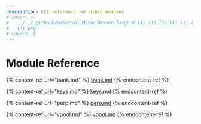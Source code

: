 ```yaml
---
description: CLI reference for nibid modules
# cover: >-
#   ../../.gitbook/assets/Gitbook Banner large 6 (1) (1) (1) (1) (1) (1) (1)
#   (7).png
# coverY: 0
---
```


# Module Reference

{% content-ref url="bank.md" %}
[bank.md](bank.md)
{% endcontent-ref %}

{% content-ref url="keys.md" %}
[keys.md](keys.md)
{% endcontent-ref %}

{% content-ref url="perp.md" %}
[perp.md](perp.md)
{% endcontent-ref %}

{% content-ref url="vpool.md" %}
[vpool.md](vpool.md)
{% endcontent-ref %}

<!--
{% content-ref url="debug.md" %}
[debug.md](debug.md)
{% endcontent-ref %}
-->

<!-- 
{% content-ref url="distribution.md" %}
[distribution.md](distribution.md)
{% endcontent-ref %}
-->

<!-- 
{% content-ref url="gov.md" %}
[gov.md](gov.md)
{% endcontent-ref %}
-->

<!-- 
{% content-ref url="params.md" %}
[params.md](params.md)
{% endcontent-ref %}
-->

<!--
>{% content-ref url="slashing.md" %}
[slashing.md](slashing.md)
{% endcontent-ref %}
-->

<!--
{% content-ref url="staking.md" %}
[staking.md](staking.md)
{% endcontent-ref %}
-->

<!--
>{% content-ref url="status.md" %}
[status.md](status.md)
{% endcontent-ref %}
-->

<!--
{% content-ref url="tendermint.md" %}
[tendermint.md](tendermint.md)
{% endcontent-ref %}
-->

<!--
{% content-ref url="broken-reference" %}
[Broken link](broken-reference)
{% endcontent-ref %}
-->

<!--
{% content-ref url="upgrade.md" %}
[upgrade.md](upgrade.md)
{% endcontent-ref %}
-->

<!--
>{% content-ref url="wasm.md" %}
[wasm.md](wasm.md)
{% endcontent-ref %}
-->
